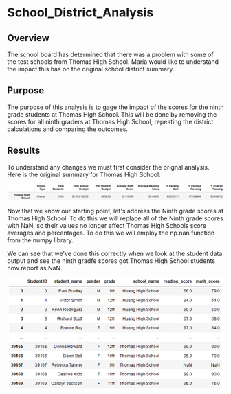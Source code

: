 # School_District_Analysis
## Overview
The school board has determined that there was a problem with some of the test schools from Thomas High School. Maria would like to understand the impact this has on the original school district summary.

## Purpose
The purpose of this analysis is to gage the impact of the scores for the ninth grade students at Thomas High School. This will be done by removing the scores for all ninth graders at Thomas High School, repeating the district calculations and comparing the outcomes.

## Results
To understand any changes we must first consider the orignal analysis. Here is the original summary for Thomas High School:

![Thomas High School, Original summary](Resources/Original_Thomas_summary.png)

Now that we know our starting point, let's address the Ninth grade scores at Thomas High School. To do this we will replace all of the Ninth grade scores with NaN, so their values no longer effect Thomas High Schools score averages and percentages. To do this we will employ the np.nan function from the numpy library.

We can see that we've done this correctly when we look at the student data output and see the ninth gradfe scores got Thomas High School students now report as NaN.

![Thiomas High School, ninth grade scores replaced with NaN](Resources/Replace_Thomas9_With_Nan.png)


